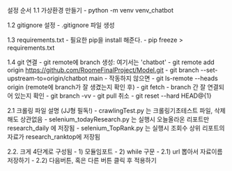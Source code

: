 설정 순서
1.1 가상환경 만들기 - python -m venv venv_chatbot

1.2 gitignore 설정 - .gitignore 파일 생성

1.3 requirements.txt - 필요한 pip을 install 해준다. - pip freeze > requirements.txt

1.4 git 연결 - git remote에 branch 생성: 여기서는 'chatbot' - git remote add origin https://github.com/RoomeFinalProject/Model.git - git branch --set-upstream-to=origin/chatbot main - 작동하지 않으면 - git ls-remote --heads origin (remote에 branch가 잘 생겼는지 확인 후) - git fetch - branch 간 잘 연결되어 있는지 확인 - git branch -vv - git pull 취소 - git reset --hard HEAD@{1}

2.1 크롤링 파일 설명 (JJ형 필독!) - crawlingTest.py 는 크롤링기초테스트 파일, 삭제해도 상관없음 - selenium_todayResearch.py 는 실행시 오늘올라온 리포트만 research_daily 에 저장됨 - selenium_TopRank.py 는 실행시 조회수 상위 리포트의 자료가 research_ranktop에 저장됨

2.2. 크게 4단계로 구성됨 - 1) 모듈임포트 - 2) while 구문 - 2.1) url 뽑아서 자료이름 저장하기 - 2.2) 다음버튼, 혹은 다른 버튼 클릭 후 적용하기
